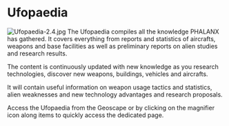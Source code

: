 # Ufopaedia

![](Ufopaedia-2.4.jpg "Ufopaedia-2.4.jpg") The Ufopaedia compiles all
the knowledge PHALANX has gathered. It covers everything from reports
and statistics of aircrafts, weapons and base facilities as well as
preliminary reports on alien studies and research results.

The content is continuously updated with new knowledge as you research
technologies, discover new weapons, buildings, vehicles and aircrafts.

It will contain useful information on weapon usage tactics and
statistics, alien weaknesses and new technology advantages and research
proposals.

Access the Ufopaedia from the Geoscape or by clicking on the magnifier
icon along items to quickly access the dedicated page.